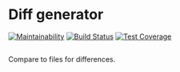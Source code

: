 # Diff generator  

[![Maintainability](https://api.codeclimate.com/v1/badges/1c074cc4be9a3a0739d5/maintainability)](https://codeclimate.com/github/DoeDeer/python-project-lvl2/maintainability)
[![Build Status](https://travis-ci.org/DoeDeer/python-project-lvl2.svg?branch=master)](https://travis-ci.org/DoeDeer/python-project-lvl2)
[![Test Coverage](https://api.codeclimate.com/v1/badges/1c074cc4be9a3a0739d5/test_coverage)](https://codeclimate.com/github/DoeDeer/python-project-lvl2/test_coverage)

##
Compare to files for differences.
##